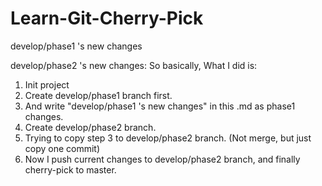 # Learn-Git-Cherry-Pick

develop/phase1 's new changes

develop/phase2 's new changes:
So basically, What I did is:

1. Init project
2. Create develop/phase1 branch first.
3. And write "develop/phase1 's new changes" in this .md as phase1 changes. 
4. Create develop/phase2 branch.
5. Trying to copy step 3 to develop/phase2 branch. (Not merge, but just copy one commit)
6. Now I push current changes to develop/phase2 branch, and finally cherry-pick to master.